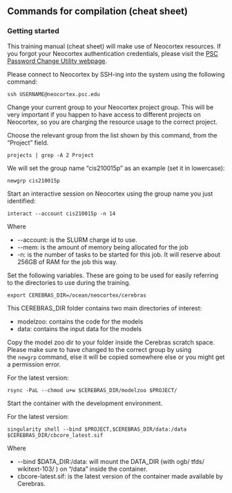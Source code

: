 

## Commands for compilation (cheat sheet)
### Getting started

This training manual (cheat sheet) will make use of Neocortex resources. If you forgot your Neocortex authentication credentials, please visit the [PSC Password Change Utility webpage](https://apr.psc.edu).

Please connect to Neocortex by SSH-ing into the system using the following command:
```
ssh USERNAME@neocortex.psc.edu
```

Change your current group to your Neocortex project group. This will be very important if you happen to have access to different projects on Neocortex, so you are charging the resource usage to the correct project. 

Choose the relevant group from the list shown by this command, from the “Project” field.
```
projects | grep -A 2 Project
```

We will set the group name “cis210015p” as an example (set it in lowercase):
```
newgrp cis210015p
```

Start an interactive session on Neocortex using the group name you just identified:
```
interact --account cis210015p -n 14
```

Where
* --account: is the SLURM charge id to use.
* --mem: is the amount of memory being allocated for the job
* -n: is the number of tasks to be started for this job. It will reserve about 256GB of RAM for the job this way.
  
Set the following variables. These are going to be used for easily referring to the directories to use during the training.
```
export CEREBRAS_DIR=/ocean/neocortex/cerebras
```

This CEREBRAS_DIR folder contains two main directories of interest:
* modelzoo: contains the code for the models
* data: contains the input data for the models
  
Copy the model zoo dir to your folder inside the Cerebras scratch space. Please make sure to have changed to the correct group by using the `newgrp` command, else it will be copied somewhere else or you might get a permission error.

For the latest version:
```
rsync -PaL --chmod u+w $CEREBRAS_DIR/modelzoo $PROJECT/
```

Start the container with the development environment.

For the latest version:
```
singularity shell --bind $PROJECT,$CEREBRAS_DIR/data:/data $CEREBRAS_DIR/cbcore_latest.sif
```
Where
* --bind $DATA_DIR:/data: will mount the DATA_DIR (with ogb/ tfds/ wikitext-103/ ) on “/data” inside the container.
* cbcore-latest.sif: is the latest version of the container made available by Cerebras.
  

